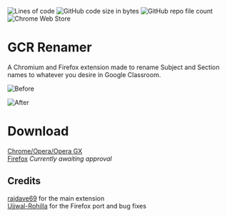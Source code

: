 ![Lines of code](https://img.shields.io/tokei/lines/github/RajDave69/GCR-Renamer)
![GitHub code size in bytes](https://img.shields.io/github/languages/code-size/RajDave69/GCR-Renamer)
![GitHub repo file count](https://img.shields.io/github/directory-file-count/RajDave69/GCR-Renamer)
![Chrome Web Store](https://img.shields.io/chrome-web-store/users/enmbjdakofcbdjbamdfffndnancpdboc)
# GCR Renamer

A Chromium and Firefox extension made to rename Subject and Section names to whatever you desire in Google Classroom.

![Before](https://gcr.rajtech.me/img/before.png)

![After](https://gcr.rajtech.me/img/after.png)

# Download
[Chrome/Opera/Opera GX](https://chromewebstore.google.com/detail/gcr-renamer/enmbjdakofcbdjbamdfffndnancpdboc)   
[Firefox](https://addons.mozilla.org/en-US/firefox/addon/gcr-renamer/) *Currently awaiting approval*

## Credits

[rajdave69](https://github.com/Rajdave69) for the main extension  
[Ujjwal-Rohilla](https://github.com/Ujjwal-Rohilla) for the Firefox port and bug fixes
